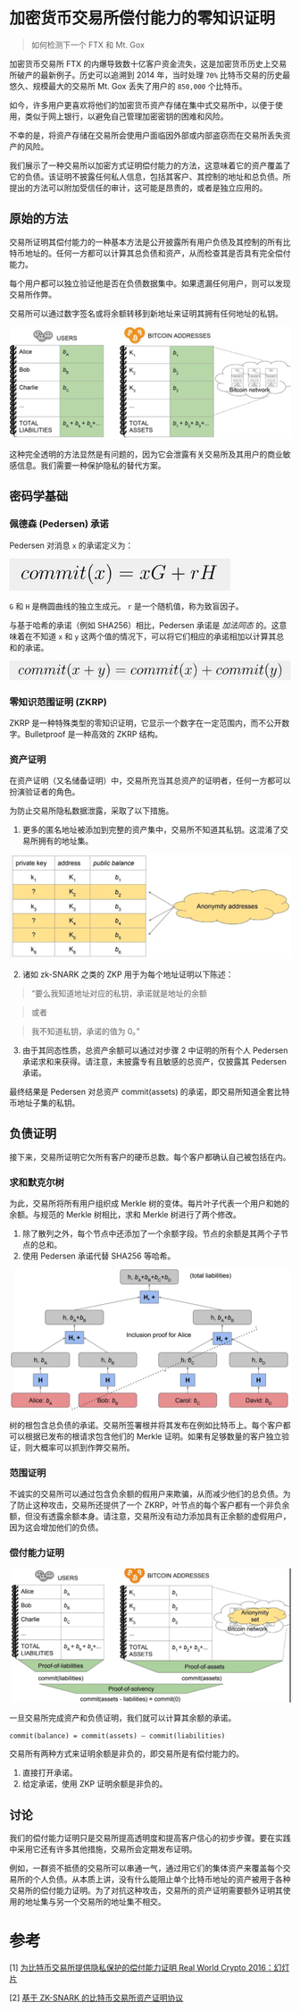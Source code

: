 # 加密货币交易所偿付能力的零知识证明

> 如何检测下一个 FTX 和 Mt. Gox

加密货币交易所 FTX 的内爆导致数十亿客户资金流失，这是加密货币历史上交易所破产的最新例子。历史可以追溯到 2014 年，当时处理 `70%` 比特币交易的历史最悠久、规模最大的交易所 Mt. Gox 丢失了用户的 `850,000` 个比特币。

如今，许多用户更喜欢将他们的加密货币资产存储在集中式交易所中，以便于使用，类似于网上银行，以避免自己管理加密密钥的困难和风险。

不幸的是，将资产存储在交易所会使用户面临因外部或内部盗窃而在交易所丢失资产的风险。

我们展示了一种交易所以加密方式证明偿付能力的方法，这意味着它的资产覆盖了它的负债。该证明不披露任何私人信息，包括其客户、其控制的地址和总负债。所提出的方法可以附加受信任的审计，这可能是昂贵的，或者是独立应用的。

## 原始的方法

交易所证明其偿付能力的一种基本方法是公开披露所有用户负债及其控制的所有比特币地址的。任何一方都可以计算其总负债和资产，从而检查其是否具有完全偿付能力。

每个用户都可以独立验证他是否在负债数据集中。如果遗漏任何用户，则可以发现交易所作弊。

交易所可以通过数字签名或将余额转移到新地址来证明其拥有任何地址的私钥。

![](./1.webp)

这种完全透明的方法显然是有问题的，因为它会泄露有关交易所及其用户的商业敏感信息。我们需要一种保护隐私的替代方案。

## 密码学基础

### 佩德森 (Pedersen) 承诺 

Pedersen 对消息 `x` 的承诺定义为：

![](./2.webp)

`G` 和 `H` 是椭圆曲线的独立生成元。 `r` 是一个随机值，称为致盲因子。

与基于哈希的承诺（例如 SHA256）相比，Pedersen 承诺是 *加法同态* 的。这意味着在不知道 `x` 和 `y` 这两个值的情况下，可以将它们相应的承诺相加以计算其总和的承诺。

![](./3.webp)

### 零知识范围证明 (ZKRP)

ZKRP 是一种特殊类型的零知识证明，它显示一个数字在一定范围内，而不公开数字。Bulletproof 是一种高效的 ZKRP 结构。

### 资产证明

在资产证明（又名储备证明）中，交易所充当其总资产的证明者，任何一方都可以扮演验证者的角色。

为防止交易所隐私数据泄露，采取了以下措施。

1. 更多的匿名地址被添加到完整的资产集中，交易所不知道其私钥。这混淆了交易所拥有的地址集。

![](./4.webp)

2. 诸如 zk-SNARK 之类的 ZKP 用于为每个地址证明以下陈述：

> “要么我知道地址对应的私钥，承诺就是地址的余额

> 或者

> 我不知道私钥，承诺的值为 0。”

3. 由于其同态性质，总资产余额可以通过对步骤 2 中证明的所有个人 Pedersen 承诺求和来获得。请注意，未披露专有且敏感的总资产，仅披露其 Pedersen 承诺。

最终结果是 Pedersen 对总资产 commit(assets) 的承诺，即交易所知道全套比特币地址子集的私钥。

## 负债证明

接下来，交易所证明它欠所有客户的硬币总数。每个客户都确认自己被包括在内。

### 求和默克尔树

为此，交易所将所有用户组织成 Merkle 树的变体。每片叶子代表一个用户和她的余额。与规范的 Merkle 树相比，求和 Merkle 树进行了两个修改。

1. 除了散列之外，每个节点中还添加了一个余额字段。节点的余额是其两个子节点的总和。
2. 使用 Pedersen 承诺代替 SHA256 等哈希。

![](./6.webp)

树的根包含总负债的承诺。交易所签署根并将其发布在例如比特币上。每个客户都可以根据已发布的根请求包含他们的 Merkle 证明。如果有足够数量的客户独立验证，则大概率可以抓到作弊交易所。

### 范围证明

不诚实的交易所可以通过包含负余额的假用户来欺骗，从而减少他们的总负债。为了防止这种攻击，交易所还提供了一个 ZKRP，叶节点的每个客户都有一个非负余额，但没有透露余额本身。请注意，交易所没有动力添加具有正余额的虚假用户，因为这会增加他们的负债。

### 偿付能力证明

![](./7.webp)

一旦交易所完成资产和负债证明，我们就可以计算其余额的承诺。

```
commit(balance) = commit(assets) — commit(liabilities)
```

交易所有两种方式来证明余额是非负的，即交易所是有偿付能力的。

1. 直接打开承诺。
2. 给定承诺，使用 ZKP 证明余额是非负的。

## 讨论

我们的偿付能力证明只是交易所提高透明度和提高客户信心的初步步骤。要在实践中采用它还有许多其他措施，交易所会定期发布证明。

例如，一群资不抵债的交易所可以串通一气，通过用它们的集体资产来覆盖每个交易所的个人负债。从本质上讲，没有什么能阻止单个比特币地址的资产被用于各种交易所的偿付能力证明。为了对抗这种攻击，交易所的资产证明需要额外证明其使用的地址集与另一个交易所的地址集不相交。

# 参考

[1] [为比特币交易所提供隐私保护的偿付能力证明 Real World Crypto 2016：幻灯片](https://eprint.iacr.org/2015/1008.pdf)

[2] [基于 ZK-SNARK 的比特币交易所资产证明协议](https://arxiv.org/abs/2208.01263)